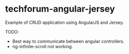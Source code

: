 techforum-angular-jersey
========================

Example of CRUD application using AngularJS and Jersey.

TODO:
 * Best way to communicate between angular controllers.
 * ng-infinite-scroll not working.
 
